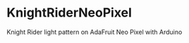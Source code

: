 KnightRiderNeoPixel
===================

Knight Rider light pattern on AdaFruit Neo Pixel with Arduino
